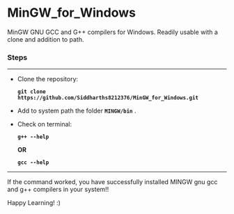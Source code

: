 # MinGW_for_Windows
MinGW GNU GCC and G++ compilers for Windows. Readily usable with a clone and addition to path.
### Steps
___

* Clone the repository:

     __```git clone https://github.com/Siddharths8212376/MinGW_for_Windows.git```__

* Add to system path the folder __```MINGW/bin```__ .

* Check on terminal: 

     __```g++ --help```__

     __OR__

     __```gcc --help```__

___
If the command worked, you have successfully installed MINGW gnu gcc and g++ compilers in your system!! 

Happy Learning! :)
